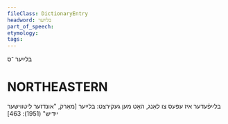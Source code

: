 ```yaml
---
fileClass: DictionaryEntry
headword: בלײַער
part_of_speech: 
etymology: 
tags: 
---
```

בלײַער
־ס

NORTHEASTERN
==============

בלײַפֿעדער איז עפּעס צו לאַנג, האָט מען געקירצט: בלײַער
[מאַרק, "אונדזער ליטווישער ייִדיש" (1951): 463]